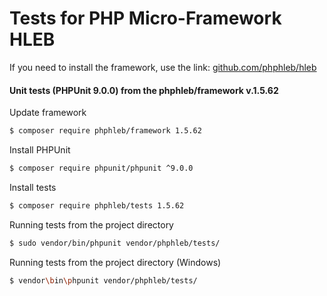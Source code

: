 Tests for PHP Micro-Framework HLEB
=====================

 If you need to install the framework, use the link: [github.com/phphleb/hleb](https://github.com/phphleb/hleb) 
 
 
 #### Unit tests (PHPUnit 9.0.0) from the phphleb/framework v.1.5.62

Update framework

```bash
$ composer require phphleb/framework 1.5.62
```

Install PHPUnit

```bash
$ composer require phpunit/phpunit ^9.0.0
```

Install tests

```bash
$ composer require phphleb/tests 1.5.62
```

Running tests from the project directory

```bash
$ sudo vendor/bin/phpunit vendor/phphleb/tests/
```

Running tests from the project directory (Windows)

```bash
$ vendor\bin\phpunit vendor/phphleb/tests/
```
